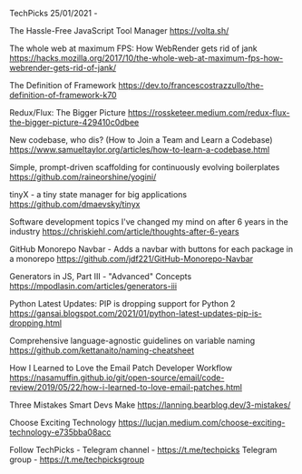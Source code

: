 TechPicks 25/01/2021 -

The Hassle-Free JavaScript Tool Manager
https://volta.sh/

The whole web at maximum FPS: How WebRender gets rid of jank
https://hacks.mozilla.org/2017/10/the-whole-web-at-maximum-fps-how-webrender-gets-rid-of-jank/

The Definition of Framework
https://dev.to/francescostrazzullo/the-definition-of-framework-k70

Redux/Flux: The Bigger Picture
https://rossketeer.medium.com/redux-flux-the-bigger-picture-429410c0dbee

New codebase, who dis? (How to Join a Team and Learn a Codebase)
https://www.samueltaylor.org/articles/how-to-learn-a-codebase.html

Simple, prompt-driven scaffolding for continuously evolving boilerplates
https://github.com/raineorshine/yogini/

tinyX - a tiny state manager for big applications
https://github.com/dmaevsky/tinyx

Software development topics I've changed my mind on after 6 years in the industry
https://chriskiehl.com/article/thoughts-after-6-years

GitHub Monorepo Navbar - Adds a navbar with buttons for each package in a monorepo
https://github.com/jdf221/GitHub-Monorepo-Navbar

Generators in JS, Part III - "Advanced" Concepts
https://mpodlasin.com/articles/generators-iii

Python Latest Updates: PIP is dropping support for Python 2
https://gansai.blogspot.com/2021/01/python-latest-updates-pip-is-dropping.html

Comprehensive language-agnostic guidelines on variable naming
https://github.com/kettanaito/naming-cheatsheet

How I Learned to Love the Email Patch Developer Workflow
https://nasamuffin.github.io/git/open-source/email/code-review/2019/05/22/how-i-learned-to-love-email-patches.html

Three Mistakes Smart Devs Make
https://lanning.bearblog.dev/3-mistakes/

Choose Exciting Technology
https://lucjan.medium.com/choose-exciting-technology-e735bba08acc

Follow TechPicks -
Telegram channel - https://t.me/techpicks
Telegram group - https://t.me/techpicksgroup